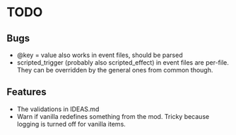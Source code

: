 # TODO

## Bugs

* @key = value also works in event files, should be parsed
* scripted_trigger (probably also scripted_effect) in event files are per-file. They can be overridden by the general ones from common though.

## Features

* The validations in IDEAS.md
* Warn if vanilla redefines something from the mod. Tricky because logging is turned off for vanilla items.
